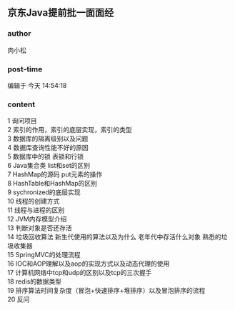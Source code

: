 ## 京东Java提前批一面面经
### author 
肉小松
### post-time 

编辑于  今天 14:54:18
### content 
<div class="post-topic-des nc-post-content">
 <div>
  1 询问项目
 </div>
 <div>
  2 索引的作用，索引的底层实现，索引的类型
 </div>
 <div>
  3  数据库的隔离级别以及问题
 </div>
 <div>
  4  数据库查询性能不好的原因
 </div>
 <div>
  5  数据库中的锁 表锁和行锁
 </div>
 <div>
  6  Java集合类  list和set的区别
 </div>
 <div>
  7  HashMap的源码  put元素的操作
 </div>
 <div>
  8 HashTable和HashMap的区别
 </div>
 <div>
  9 sychronized的底层实现
 </div>
 <div>
  10 线程的创建方式
 </div>
 <div>
  11 线程与进程的区别
 </div>
 <div>
  12 JVM内存模型介绍
 </div>
 <div>
  13 判断对象是否还存活
 </div>
 <div>
  14 垃圾回收算法  新生代使用的算法以及为什么   老年代中存活什么对象  熟悉的垃圾收集器
 </div>
 <div>
  15 SpringMVC的处理流程
 </div>
 <div>
  16 IOC和AOP理解以及aop的实现方式以及动态代理的使用
 </div>
 <div>
  17 计算机网络中tcp和udp的区别以及tcp的三次握手
 </div>
 <div>
  18 redis的数据类型
 </div>
 <div>
  19 排序算法时间复杂度（冒泡+快速排序+堆排序）以及冒泡排序的流程
 </div>
 <div>
  20 反问
 </div>
</div>
